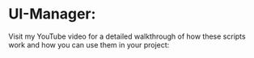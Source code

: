 # UI-Manager:
Visit my YouTube video for a detailed walkthrough of how these scripts work and how you can use them in your project: 
